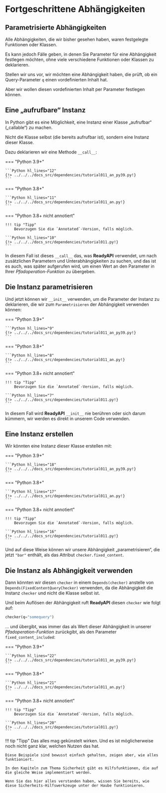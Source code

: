 # Fortgeschrittene Abhängigkeiten

## Parametrisierte Abhängigkeiten

Alle Abhängigkeiten, die wir bisher gesehen haben, waren festgelegte Funktionen oder Klassen.

Es kann jedoch Fälle geben, in denen Sie Parameter für eine Abhängigkeit festlegen möchten, ohne viele verschiedene Funktionen oder Klassen zu deklarieren.

Stellen wir uns vor, wir möchten eine Abhängigkeit haben, die prüft, ob ein Query-Parameter `q` einen vordefinierten Inhalt hat.

Aber wir wollen diesen vordefinierten Inhalt per Parameter festlegen können.

## Eine „aufrufbare“ Instanz

In Python gibt es eine Möglichkeit, eine Instanz einer Klasse „aufrufbar“ („callable“) zu machen.

Nicht die Klasse selbst (die bereits aufrufbar ist), sondern eine Instanz dieser Klasse.

Dazu deklarieren wir eine Methode `__call__`:

=== "Python 3.9+"

    ```Python hl_lines="12"
    {!> ../../../docs_src/dependencies/tutorial011_an_py39.py!}
    ```

=== "Python 3.8+"

    ```Python hl_lines="11"
    {!> ../../../docs_src/dependencies/tutorial011_an.py!}
    ```

=== "Python 3.8+ nicht annotiert"

    !!! tip "Tipp"
        Bevorzugen Sie die `Annotated`-Version, falls möglich.

    ```Python hl_lines="10"
    {!> ../../../docs_src/dependencies/tutorial011.py!}
    ```

In diesem Fall ist dieses `__call__` das, was **ReadyAPI** verwendet, um nach zusätzlichen Parametern und Unterabhängigkeiten zu suchen, und das ist es auch, was später aufgerufen wird, um einen Wert an den Parameter in Ihrer *Pfadoperation-Funktion* zu übergeben.

## Die Instanz parametrisieren

Und jetzt können wir `__init__` verwenden, um die Parameter der Instanz zu deklarieren, die wir zum `Parametrisieren` der Abhängigkeit verwenden können:

=== "Python 3.9+"

    ```Python hl_lines="9"
    {!> ../../../docs_src/dependencies/tutorial011_an_py39.py!}
    ```

=== "Python 3.8+"

    ```Python hl_lines="8"
    {!> ../../../docs_src/dependencies/tutorial011_an.py!}
    ```

=== "Python 3.8+ nicht annotiert"

    !!! tip "Tipp"
        Bevorzugen Sie die `Annotated`-Version, falls möglich.

    ```Python hl_lines="7"
    {!> ../../../docs_src/dependencies/tutorial011.py!}
    ```

In diesem Fall wird **ReadyAPI** `__init__` nie berühren oder sich darum kümmern, wir werden es direkt in unserem Code verwenden.

## Eine Instanz erstellen

Wir könnten eine Instanz dieser Klasse erstellen mit:

=== "Python 3.9+"

    ```Python hl_lines="18"
    {!> ../../../docs_src/dependencies/tutorial011_an_py39.py!}
    ```

=== "Python 3.8+"

    ```Python hl_lines="17"
    {!> ../../../docs_src/dependencies/tutorial011_an.py!}
    ```

=== "Python 3.8+ nicht annotiert"

    !!! tip "Tipp"
        Bevorzugen Sie die `Annotated`-Version, falls möglich.

    ```Python hl_lines="16"
    {!> ../../../docs_src/dependencies/tutorial011.py!}
    ```

Und auf diese Weise können wir unsere Abhängigkeit „parametrisieren“, die jetzt `"bar"` enthält, als das Attribut `checker.fixed_content`.

## Die Instanz als Abhängigkeit verwenden

Dann könnten wir diesen `checker` in einem `Depends(checker)` anstelle von `Depends(FixedContentQueryChecker)` verwenden, da die Abhängigkeit die Instanz `checker` und nicht die Klasse selbst ist.

Und beim Auflösen der Abhängigkeit ruft **ReadyAPI** diesen `checker` wie folgt auf:

```Python
checker(q="somequery")
```

... und übergibt, was immer das als Wert dieser Abhängigkeit in unserer *Pfadoperation-Funktion* zurückgibt, als den Parameter `fixed_content_included`:

=== "Python 3.9+"

    ```Python hl_lines="22"
    {!> ../../../docs_src/dependencies/tutorial011_an_py39.py!}
    ```

=== "Python 3.8+"

    ```Python hl_lines="21"
    {!> ../../../docs_src/dependencies/tutorial011_an.py!}
    ```

=== "Python 3.8+ nicht annotiert"

    !!! tip "Tipp"
        Bevorzugen Sie die `Annotated`-Version, falls möglich.

    ```Python hl_lines="20"
    {!> ../../../docs_src/dependencies/tutorial011.py!}
    ```

!!! tip "Tipp"
    Das alles mag gekünstelt wirken. Und es ist möglicherweise noch nicht ganz klar, welchen Nutzen das hat.

    Diese Beispiele sind bewusst einfach gehalten, zeigen aber, wie alles funktioniert.

    In den Kapiteln zum Thema Sicherheit gibt es Hilfsfunktionen, die auf die gleiche Weise implementiert werden.

    Wenn Sie das hier alles verstanden haben, wissen Sie bereits, wie diese Sicherheits-Hilfswerkzeuge unter der Haube funktionieren.
